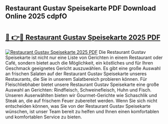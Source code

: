 ## Restaurant Gustav Speisekarte PDF Download Online 2025 cdpfO

# <h2><a href="http://gcb35k2.nevu.top/?p=Restaurant+Gustav+Speisekarte">🔗 👉🔴 Restaurant Gustav Speisekarte 2025 PDF</a></h2>

[![Restaurant Gustav Speisekarte 2025 PDF](https://i.imgur.com/dBaPXMq.png)](http://gcb35k2.nevu.top/?p=Restaurant+Gustav+Speisekarte)
Die Restaurant Gustav Speisekarte ist nicht nur eine Liste von Gerichten in einem Restaurant oder Café, sondern bietet auch die Möglichkeit, ein köstliches und für Ihren Geschmack geeignetes Gericht auszuwählen. Es gibt eine große Auswahl an frischen Salaten auf der Restaurant Gustav Speisekarte unseres Restaurants, die Sie in unserem Salatbereich probieren können. Für Fleischliebhaber bietet unsere Restaurant Gustav Speisekarte eine große Auswahl an Gerichten: Rindfleisch, Schweinefleisch, Huhn und Fisch. Unseren Auserwählten bieten wir Gourmet-Gerichte wie Schaschlik und Steak an, die auf frischem Feuer zubereitet werden. Wenn Sie sich nicht entscheiden können, was Sie von der Restaurant Gustav Speisekarte wünschen, ist unser Team bereit zu helfen und Ihnen einen komfortablen und komfortablen Service zu bieten.
